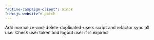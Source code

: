 ```yaml
---
"active-campaign-client": minor
"nextjs-website": patch
---
```


Add normalize-and-delete-duplicated-users script and refactor sync all user
Check user token and logout user if is expired

